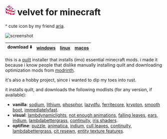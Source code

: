 # ![icon](src/assets/icon.png) velvet for minecraft

^ cute icon by my friend [aria](https://twitter.com/flareslammer).

![screenshot](https://github.com/derspyy/velvet/assets/65043391/ee517ec7-3921-42b6-a662-0d8d9b664fc0)

|download ⬇️|[windows](https://nightly.link/derspyy/velvet/workflows/rust/main/velvet-windows-latest.zip)|[linux](https://nightly.link/derspyy/velvet/workflows/rust/main/velvet-ubuntu-latest.zip)|[macos](https://nightly.link/derspyy/velvet/workflows/rust/main/velvet-macos-latest.zip)
|-|-|-|-|

this is a [quilt](https://quiltmc.org) installer that installs (imo) essential minecraft mods.
i made it because i know people that dislike manually installing quilt and downloading optimization mods from [modrinth](https://modrinth.com).

it's also a hobby project, since i wanted to dip my toes into rust.

it installs quilt, and downloads the following modlists (for any version, if available):

- **vanilla**: [sodium](https://modrinth.com/mod/sodium), [lithium](https://modrinth.com/mod/lithium), [phosphor](https://modrinth.com/mod/phosphor), [lazydfu](https://modrinth.com/mod/lazydfu), [ferritecore](https://modrinth.com/mod/ferritecore), [krypton](https://modrinth.com/mod/krypton), [smooth boot](https://modrinth.com/mod/smoothboot-fabric), [immediatelyfast](https://modrinth.com/mod/immediatelyfast).
- **visual**: [lambdynamiclights](https://modrinth.com/mod/lambdynamiclights), [not enough animations](https://modrinth.com/mod/not-enough-animations), [falling leaves](https://modrinth.com/mod/fallingleaves), [ears](https://modrinth.com/mod/ears), [indium](https://modrinth.com/mod/indium), [lambdabettergrass](lambdabettergrass), [continuity](https://modrinth.com/mod/continuity), [iris shaders](https://modrinth.com/mod/iris).
- **optifine**: [puzzle](https://modrinth.com/mod/puzzle), [animatica](animatica), [indium](https://modrinth.com/mod/indium), [cull leaves](https://modrinth.com/mod/cull-leaves), [continuity](https://modrinth.com/mod/continuity), [lambdabettergrass](https://modrinth.com/mod/lambdabettergrass), [cit resewn](https://modrinth.com/mod/cit-resewn), [entity texture features](https://modrinth.com/mod/entitytexturefeatures).


